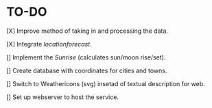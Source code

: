 # TO-DO

[X] Improve method of taking in and processing the data.

[X] Integrate *locationforecast*.

[] Implement the *Sunrise* (calculates sun/moon rise/set).

[] Create database with coordinates for cities and towns.

[] Switch to Weathericons (svg) insetad of textual description for web.

[] Set up webserver to host the service.

